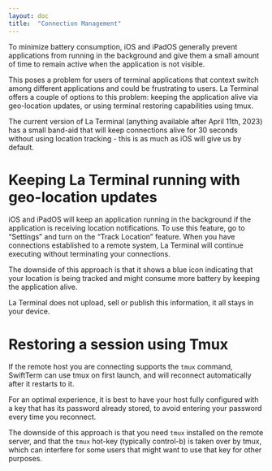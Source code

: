 ```yaml
---
layout: doc
title:  "Connection Management"
---
```


To minimize battery consumption, iOS and iPadOS generally prevent applications from running in the background and give them a small amount of time to remain active when the application is not visible.

This poses a problem for users of terminal applications that context switch among different applications and could be frustrating to users.   La Terminal offers a couple of options to this problem: keeping the application alive via geo-location updates, or using terminal restoring capabilities using tmux.

The current version of La Terminal (anything available after April 11th, 2023) has a small band-aid that will keep connections alive for 30 seconds without using location tracking - this is as much as iOS will give us by default.

# Keeping La Terminal running with geo-location updates

iOS and iPadOS will keep an application running in the background if the application is receiving location notifications.   To use this feature, go to “Settings” and turn on the “Track Location” feature.    When you have connections established to a remote system, La Terminal will continue executing without terminating your connections.

The downside of this approach is that it shows a blue icon indicating that your location is being tracked and might consume more battery by keeping the application alive.

La Terminal does not upload, sell or publish this information, it all stays in your device.


# Restoring a session using Tmux

If the remote host you are connecting supports the `tmux` command, SwiftTerm can use tmux on first launch, and will reconnect automatically after it restarts to it.

For an optimal experience, it is best to have your host fully configured with a key that has its password already stored, to avoid entering your password every time you reconnect.

The downside of this approach is that you need `tmux` installed on the remote server, and that the `tmux` hot-key (typically control-b) is taken over by tmux, which can interfere for some users that might want to use that key for other purposes.
